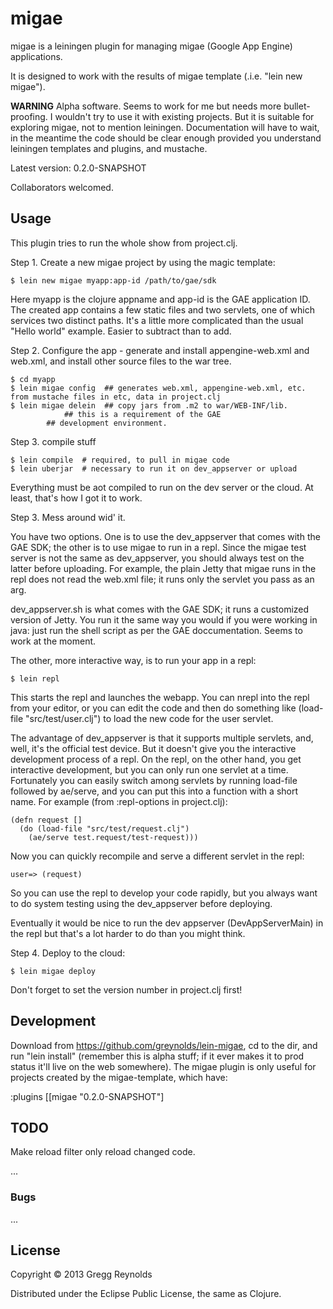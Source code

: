 # migae

migae is a leiningen plugin for managing migae (Google App Engine) applications.

It is designed to work with the results of migae template (.i.e. "lein new migae").

**WARNING** Alpha software.  Seems to work for me but needs more
  bullet-proofing.  I wouldn't try to use it with existing projects.
  But it is suitable for exploring migae, not to mention
  leiningen.  Documentation will have to wait, in the meantime the
  code should be clear enough provided you understand leiningen
  templates and plugins, and mustache.

  Latest version: 0.2.0-SNAPSHOT

  Collaborators welcomed.

## Usage

This plugin tries to run the whole show from project.clj.

Step 1.  Create a new migae project by using the magic template:

    $ lein new migae myapp:app-id /path/to/gae/sdk

Here myapp is the clojure appname and app-id is the GAE application
ID.  The created app contains a few static files and two servlets, one
of which services two distinct paths.  It's a little more complicated
than the usual "Hello world" example.  Easier to subtract than to add.

Step 2.  Configure the app - generate and install appengine-web.xml and web.xml, and install other source files to the war tree.

    $ cd myapp
    $ lein migae config  ## generates web.xml, appengine-web.xml, etc. from mustache files in etc, data in project.clj
    $ lein migae delein  ## copy jars from .m2 to war/WEB-INF/lib.
      	   		## this is a requirement of the GAE
			## development environment.

Step 3.  compile stuff

    $ lein compile  # required, to pull in migae code
    $ lein uberjar  # necessary to run it on dev_appserver or upload

Everything must be aot compiled to run on the dev server or the cloud.
At least, that's how I got it to work.

Step 3.  Mess around wid' it.

You have two options.  One is to use the dev_appserver that comes with
the GAE SDK; the other is to use migae to run in a repl.  Since the
migae test server is not the same as dev_appserver, you should always
test on the latter before uploading.  For example, the plain Jetty
that migae runs in the repl does not read the web.xml file; it runs
only the servlet you pass as an arg.

dev_appserver.sh is what comes with the GAE SDK; it runs a customized
version of Jetty.  You run it the same way you would if you were
working in java: just run the shell script as per the GAE
doccumentation.  Seems to work at the moment.

The other, more interactive way, is to run your app in a repl:

    $ lein repl

This starts the repl and launches the webapp.  You can nrepl into the
repl from your editor, or you can edit the code and then do something
like (load-file "src/test/user.clj") to load the new code for the
user servlet.

The advantage of dev_appserver is that it supports multiple servlets,
and, well, it's the official test device.  But it doesn't give you the
interactive development process of a repl.  On the repl, on the other
hand, you get interactive development, but you can only run one
servlet at a time.  Fortunately you can easily switch among servlets
by running load-file followed by ae/serve, and you can put this into a
function with a short name.  For example (from :repl-options in
project.clj):

	(defn request []
	  (do (load-file "src/test/request.clj")
	    (ae/serve test.request/test-request)))

Now you can quickly recompile and serve a different servlet in the repl:

	user=> (request)

So you can use the repl to develop your code rapidly, but you always
want to do system testing using the dev_appserver before deploying.

Eventually it would be nice to run the dev appserver
(DevAppServerMain) in the repl but that's a lot harder to do than you
might think.

Step 4.  Deploy to the cloud:

    $ lein migae deploy

Don't forget to set the version number in project.clj first!

## Development

Download from https://github.com/greynolds/lein-migae, cd to the dir, and
run "lein install" (remember this is alpha stuff; if it ever makes it
to prod status it'll live on the web somewhere).  The migae plugin is
only useful for projects created by the migae-template, which have:

  :plugins [[migae "0.2.0-SNAPSHOT"]


## TODO

Make reload filter only reload changed code.

...

### Bugs

...


## License

Copyright © 2013 Gregg Reynolds

Distributed under the Eclipse Public License, the same as Clojure.
